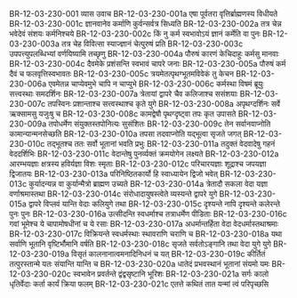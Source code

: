BR-12-03-230-001  	व्यास उवाच
BR-12-03-230-001a	एषा पूर्वतरा वृत्तिर्ब्राह्मणस्य विधीयते
BR-12-03-230-001c	ज्ञानवानेव कर्माणि कुर्वन्सर्वत्र सिध्यति
BR-12-03-230-002a	तत्र चेन्न भवेदेवं संशयः कर्मनिश्चये
BR-12-03-230-002c	किं नु कर्म स्वभावोऽयं ज्ञानं कर्मेति वा पुनः
BR-12-03-230-003a	तत्र चेह विवित्सा स्याज्ज्ञानं चेत्पुरुषं प्रति
BR-12-03-230-003c	उपपत्त्युपलब्धिभ्यां वर्णयिष्यामि तच्छृणु
BR-12-03-230-004a	पौरुषं कारणं केचिदाहुः कर्मसु मानवाः
BR-12-03-230-004c	दैवमेके प्रशंसन्ति स्वभावं चापरे जनाः
BR-12-03-230-005a	पौरुषं कर्म दैवं च फलवृत्तिस्वभावतः
BR-12-03-230-005c	त्रयमेतत्पृथग्भूतमविवेकं तु केचन
BR-12-03-230-006a	एवमेतन्न चाप्येवमुभे चापि न चाप्युभे
BR-12-03-230-006c	कर्मस्था विषमं ब्रूयुः सत्त्वस्थाः समदर्शिनः
BR-12-03-230-007a	त्रेतायां द्वापरे चैव कलिजाश्च ससंशयाः
BR-12-03-230-007c	तपस्विनः प्रशान्ताश्च सत्त्वस्थाश्च कृते युगे
BR-12-03-230-008a	अपृथग्दर्शिनः सर्वे ऋक्सामसु यजुःषु च
BR-12-03-230-008c	कामद्वेषौ पृथग्दृष्ट्वा तपः कृत उपासते
BR-12-03-230-009a	तपोधर्मेण संयुक्तस्तपोनित्यः सुसंशितः
BR-12-03-230-009c	तेन सर्वानवाप्नोति कामान्यान्मनसेच्छति
BR-12-03-230-010a	तपसा तदवाप्नोति यद्भूत्वा सृजते जगत्
BR-12-03-230-010c	तद्भूतश्च ततः सर्वो भूतानां भवति प्रभुः
BR-12-03-230-011a	तदुक्तं वेदवादेषु गहनं वेददर्शिभिः
BR-12-03-230-011c	वेदान्तेषु पुनर्व्यक्तं क्रमयोगेन लक्ष्यते
BR-12-03-230-012a	आरम्भयज्ञाः क्षत्रस्य हविर्यज्ञा विशः स्मृताः
BR-12-03-230-012c	परिचारयज्ञाः शूद्राश्च जपयज्ञा द्विजातयः
BR-12-03-230-013a	परिनिष्ठितकार्यो हि स्वाध्यायेन द्विजो भवेत्
BR-12-03-230-013c	कुर्यादन्यन्न वा कुर्यान्मैत्रो ब्राह्मण उच्यते
BR-12-03-230-014a	त्रेतादौ सकला वेदा यज्ञा वर्णाश्रमास्तथा
BR-12-03-230-014c	संरोधादायुषस्त्वेते व्यस्यन्ते द्वापरे युगे
BR-12-03-230-015a	द्वापरे विप्लवं यान्ति वेदाः कलियुगे तथा
BR-12-03-230-015c	दृश्यन्ते नापि दृश्यन्ते कलेरन्ते पुनः पुनः
BR-12-03-230-016a	उत्सीदन्ति स्वधर्माश्च तत्राधर्मेण पीडिताः
BR-12-03-230-016c	गवां भूमेश्च ये चापामोषधीनां च ये रसाः
BR-12-03-230-017a	अधर्मान्तर्हिता वेदा वेदधर्मास्तथाश्रमाः
BR-12-03-230-017c	विक्रियन्ते स्वधर्मस्थाः स्थावराणि चराणि च
BR-12-03-230-018a	यथा सर्वाणि भूतानि वृष्टिर्भौमानि वर्षति
BR-12-03-230-018c	सृजते सर्वतोऽङ्गानि तथा वेदा युगे युगे
BR-12-03-230-019a	विसृतं कालनानात्वमनादिनिधनं च यत्
BR-12-03-230-019c	कीर्तितं तत्पुरस्तान्मे यतः संयान्ति यान्ति च
BR-12-03-230-020a	धातेदं प्रभवस्थानं भूतानां संयमो यमः
BR-12-03-230-020c	स्वभावेन प्रवर्तन्ते द्वंद्वसृष्टानि भूरिशः
BR-12-03-230-021a	सर्गः कालो धृतिर्वेदाः कर्ता कार्यं क्रिया फलम्
BR-12-03-230-021c	एतत्ते कथितं तात यन्मां त्वं परिपृच्छसि

